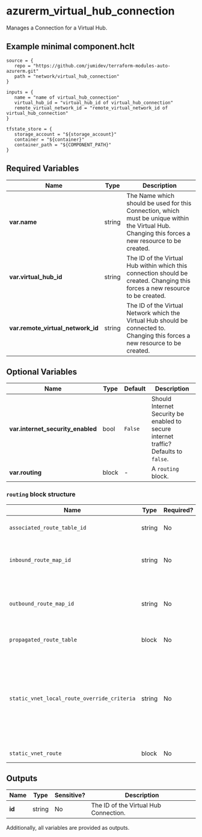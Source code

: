 # azurerm_virtual_hub_connection

Manages a Connection for a Virtual Hub.

## Example minimal component.hclt

```hcl
source = {
   repo = "https://github.com/jumidev/terraform-modules-auto-azurerm.git" 
   path = "network/virtual_hub_connection" 
}

inputs = {
   name = "name of virtual_hub_connection" 
   virtual_hub_id = "virtual_hub_id of virtual_hub_connection" 
   remote_virtual_network_id = "remote_virtual_network_id of virtual_hub_connection" 
}

tfstate_store = {
   storage_account = "${storage_account}" 
   container = "${container}" 
   container_path = "${COMPONENT_PATH}" 
}

```

## Required Variables

| Name | Type |  Description |
| ---- | --------- |  ----------- |
| **var.name** | string |  The Name which should be used for this Connection, which must be unique within the Virtual Hub. Changing this forces a new resource to be created. | 
| **var.virtual_hub_id** | string |  The ID of the Virtual Hub within which this connection should be created. Changing this forces a new resource to be created. | 
| **var.remote_virtual_network_id** | string |  The ID of the Virtual Network which the Virtual Hub should be connected to. Changing this forces a new resource to be created. | 

## Optional Variables

| Name | Type |  Default  |  Description |
| ---- | --------- |  ----------- | ----------- |
| **var.internet_security_enabled** | bool |  `False`  |  Should Internet Security be enabled to secure internet traffic? Defaults to `false`. | 
| **var.routing** | block |  -  |  A `routing` block. | 

### `routing` block structure

| Name | Type | Required? | Default | Description |
| ---- | ---- | --------- | ------- | ----------- |
| `associated_route_table_id` | string | No | - | The ID of the route table associated with this Virtual Hub connection. |
| `inbound_route_map_id` | string | No | - | The resource ID of the Route Map associated with this Routing Configuration for inbound learned routes. |
| `outbound_route_map_id` | string | No | - | The resource ID of the Route Map associated with this Routing Configuration for outbound advertised routes. |
| `propagated_route_table` | block | No | - | A 'propagated_route_table' block. |
| `static_vnet_local_route_override_criteria` | string | No | Contains | The static VNet local route override criteria that is used to determine whether NVA in spoke VNet is bypassed for traffic with destination in spoke VNet. Possible values are 'Contains' and 'Equal'. Defaults to 'Contains'. Changing this forces a new resource to be created. |
| `static_vnet_route` | block | No | - | A 'static_vnet_route' block. |



## Outputs

| Name | Type | Sensitive? | Description |
| ---- | ---- | --------- | --------- |
| **id** | string | No  | The ID of the Virtual Hub Connection. | 

Additionally, all variables are provided as outputs.
